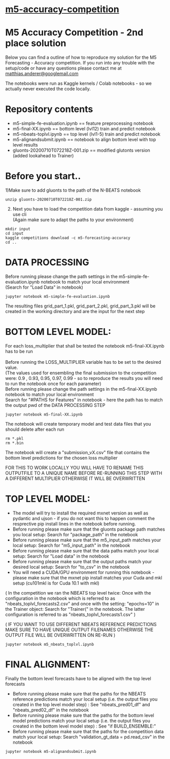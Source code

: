 # [m5-accuracy-competition](https://github.com/matthiasanderer/m5-accuracy-competition)

# M5 Accuracy Competition - 2nd place solution

Below you can find a outline of how to reproduce my solution for the M5 Forecasting - Accuracy competition.
If you run into any trouble with the setup/code or have any questions please contact me at matthias.anderer@googlemail.com

The notebooks were run as Kaggle kernels / Colab notebooks - so we actually never executed the code locally.

# Repository contents
* m5-simple-fe-evaluation.ipynb	== feature preprocessing notebook
* m5-final-XX.ipynb == bottom level (lvl12) train and predict notebook
* m5-nbeats-toplvl.ipynb == top level (lvl1-5) train and predict notebook
* m5-alignandsubmit.ipynb == notebook to align bottom level with top level results
* gluonts-20200710T072218Z-001.zip == modified glutonts version (added lookahead to Trainer)

# Before you start..
1)Make sure to add gluonts to the path of the N-BEATS notebook<br>
```shell
unzip gluonts-20200710T072218Z-001.zip
```

2) Next you have to load the competition data from kaggle - assuming you use cli<br>
(Again make sure to adapt the paths to your environment)
```shell
mkdir input
cd input
kaggle competitions download -c m5-forecasting-accuracy
cd ..
```

# DATA PROCESSING
Before running please change the path settings in the m5-simple-fe-evaluation.ipynb notebook to match your local environment<br>
(Search for "Load Data" in notebook)
```shell
jupyter notebook m5-simple-fe-evaluation.ipynb
```
The resulting files grid_part_1.pkl, grid_part_2.pkl, grid_part_3.pkl will be created in the working directory and are the input for the next step

# BOTTOM LEVEL MODEL: 
For each loss_multiplier that shall be tested the notebook m5-final-XX.ipynb has to be run<br>
<br>
Before running the LOSS_MULTIPLIER variable has to be set to the desired value. <br>
(The values used for ensembling the final submission to the competition were: 0.9 , 0.93, 0.95, 0.97, 0.99 - so to reproduce the results you will need to run the notebook once for each parameter)
<br>
Before running please change the path settings in the m5-final-XX.ipynb notebook to match your local environment<br>
Search for "#PATHS for Features" in notebook - here the path has to match the output pwd of the DATA PROCESSING STEP
```shell
jupyter notebook m5-final-XX.ipynb
```
The notebook will create temporary model and test data files that you should delete after each run
```shell
rm *.pkl
rm *.bin
```
The notebook will create a "submission_vX.csv" file that contains the bottom level predictions for the chosen loss multiplier

FOR THIS TO WORK LOCALLY YOU WILL HAVE TO RENAME THIS OUTPUTFILE TO A UNIQUE NAME BEFORE RE-RUNNING THIS STEP WITH A DIFFERENT MULTIPLIER OTHERWISE IT WILL BE OVERWRITTEN

# TOP LEVEL MODEL:
* The model will try to install the required mxnet version as well as pydantic and ujson - if you do not want this to happen comment the resprective pip install lines in the notebook before running.
* Before running please make sure that the gluonts package path matches you local setup: Search for "package_path" in the notebook
* Before running please make sure that the m5_input_path matches your local setup: Search for "m5_input_path" in the notebook
* Before running please make sure that the data paths match your local setup: Search for "Load data" in the notebook
* Before running please make sure that the output paths match your desired local setup: Search for "to_csv" in the notebook
* You will need a CUDA/GPU environment for running this notebook - please make sure that the mxnet pip install matches your Cuda and mkl setup (cu101mkl is for Cuda 10.1 with mkl)

( In the competition we ran the NBEATS top level twice: Once with the configuration in the notebook which is referred to as "nbeats_toplvl_forecasts2.csv" and once with the setting: "epochs=10" in the Trainer object: Search for "Trainer(" in the notebook. The latter configuration is referred to as "nbeats_toplvl_forecasts1.csv" )

( IF YOU WANT TO USE DIFFERENT NBEATS REFERENCE PREDICTIONS MAKE SURE TO HAVE UNIQUE OUTPUT FILENAMES OTHERWISE THE OUTPUT FILE WILL BE OVERWRITTEN ON RE-RUN )
```shell
jupyter notebook m5_nbeats_toplvl.ipynb
```

# FINAL ALIGNMENT:

Finally the bottom level forecasts have to be aligned with the top level forecasts

* Before running please make sure that the paths for the NBEATS reference predictions match your local setup (i.e. the output files you created in the top level model step) : See "nbeats_pred01_df" and "nbeats_pred02_df" in the notebook
* Before running please make sure that the paths for the bottom level model predictions match your local setup (i.e. the output files you created in the bottom level model step) : See "if BUILD_ENSEMBLE:" 
* Before running please make sure that the paths for the competition data match your local setup: Search "validation_gt_data = pd.read_csv" in the notebook
```shell
jupyter notebook m5-alignandsubmit.ipynb
```
